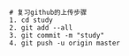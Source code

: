     # 复习github的上传步骤
    1. cd study
    2. git add --all
    3. git commit -m "study"
    4. git push -u origin master